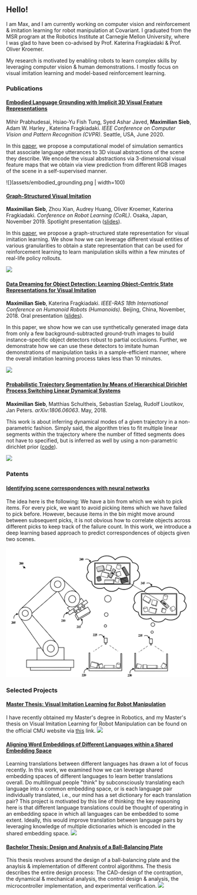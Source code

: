 ## Hello!
I am Max, and I am currently working on computer vision and reinforcement & imitation learning for robot manipulation at Covariant.
I graduated from the MSR program at the Robotics Institute at Carnegie Mellon University, where I was glad to have been co-advised by Prof. Katerina Fragkiadaki & Prof. Oliver Kroemer. 

My research is motivated by enabling robots to learn complex skills by leveraging computer vision & human demonstrations. I mostly focus on visual imitation learning and model-based reinforcement learning.

### Publications
#### [Embodied Language Grounding with Implicit 3D Visual Feature Representations](https://mihirp1998.github.io/project_pages/emblang/)
Mihir Prabhudesai, Hsiao-Yu Fish Tung, Syed Ashar Javed, **Maximilian Sieb**, Adam W. Harley , Katerina Fragkiadaki.
*IEEE Conference on Computer Vision and Pattern Recognition (CVPR)*.
Seattle, USA, June 2020.

In this [paper](http://openaccess.thecvf.com/content_CVPR_2020/papers/Prabhudesai_Embodied_Language_Grounding_With_3D_Visual_Feature_Representations_CVPR_2020_paper.pdf), we propose a computational model of simulation semantics that associate language utterances to 3D visual abstractions of the scene they describe. We encode the visual abstractions via 3-dimensional visual feature maps that we obtain via view prediction from different RGB images of the scene in a self-supervised manner.

![](assets/embodied_grounding.png | width=100)

#### [Graph-Structured Visual Imitation](https://msieb1.github.io/visual-entity-graphs/)
**Maximilian Sieb**, Zhou Xian, Audrey Huang, Oliver Kroemer, Katerina Fragkiadaki.
*Conference on Robot Learning (CoRL)*. 
Osaka, Japan, November 2019. 
Spotlight presentation ([slides](pdf/corl_presentation.pdf)).

In this [paper](https://arxiv.org/pdf/1907.05518), we propose a graph-structured state representation for visual imitation learning. We show how we can leverage different visual entities of various granularities to obtain a state representation that can be used for reinforcement learning to learn manipulation skills within a few minutes of real-life policy rollouts.

![](assets/graph-2.png)

#### [Data Dreaming for Object Detection: Learning Object-Centric State Representations for Visual Imitation](http://www.cs.columbia.edu/~allen/S19/Student_Papers/fragiadaki_object_mask.pdf) 
**Maximilian Sieb**, Katerina Fragkiadaki.
*IEEE-RAS 18th International Conference on Humanoid Robots (Humanoids)*.
Beijing, China, November, 2018. 
Oral presentation ([slides](pdf/humanoids_presentation.pdf)).

In this paper, we show how we can use synthetically generated image data from only a few background-subtracted ground-truth images to build instance-specific object detectors robust to partial occlusions. Further, we demonstrate how we can use these detectors to imitate human demonstrations of manipulation tasks in a sample-efficient manner, where the overall imitation learning process takes less than 10 minutes.

![](assets/data_dreaming.png)

#### [Probabilistic Trajectory Segmentation by Means of Hierarchical Dirichlet Process Switching Linear Dynamical Systems](https://arxiv.org/pdf/1806.06063.pdf)
**Maximilian Sieb**, Matthias Schultheis, Sebastian Szelag, Rudolf Lioutikov, Jan Peters.
*arXiv:1806.06063*. May, 2018.

This work is about inferring dynamical modes of a given trajectory in a non-parametric fashion. Simply said, the algorithm tries to fit multiple linear segments within the trajectory where the number of fitted segments does not have to specified, but is inferred as well by using a non-parametric dirichlet prior ([code](https://github.com/msieb1/switching-linear-dynamical-systems)).

![](assets/segmentation.png)

### Patents
#### [Identifying scene correspondences with neural networks](https://patentimages.storage.googleapis.com/fe/60/5f/cec7d7ac8f498e/US20210233258A1.pdf) 
The idea here is the following: We have a bin from which we wish to pick items. For every pick, we want to avoid picking items which we have failed to pick before. However, because items in the bin might move around between subsequent picks, it is not obvious how to correlate objects across different picks to keep track of the failure count. In this work, we introduce a deep learning based approach to predict correspondences of objects given two scenes.

![](assets/patent_scene_correspondence_2.png)

### Selected Projects
#### [Master Thesis: Visual Imitation Learning for Robot Manipulation](pdf/MSR_thesis_final.pdf)

I have recently obtained my Master's degree in Robotics, and my Master's thesis on Visual Imitation Learning for Robot Manipulation can be found on the official CMU website via [this]( https://www.ri.cmu.edu/publications/visual-imitation-learning-for-robot-manipulation/) link.
![](assets/master_thesis_vis.png)


#### [Aligning Word Embeddings of Different Languages within a Shared Embedding Space](pdf/aligning-word-embeddings.pdf)
Learning translations between different languages has drawn a lot of focus recently. In this work, we examined how we can leverage shared embedding spaces of different languages to learn better translations overall. Do multilingual people "think" by subconsciously translating each language into a common embedding space, or is each language pair individually translated, i.e., our mind has a set dictionary for each translation pair? This project is motivated by this line of thinking: the key reasoning here is that different language translations could be thought of operating in an embedding space in which all languages can be embedded to some extent. Ideally, this would improve translation between language pairs by leveraging knowledge of multiple dictionaries which is encoded in the shared embedding space. 
![](assets/aligning.png)
      
#### [Bachelor Thesis: Design and Analysis of a Ball-Balancing Plate](pdf/bachelor_thesis.pdf)

This thesis revolves around the design of a ball-balancing plate and the anaylsis & implementation of different control algorithms. The thesis describes the entire design process: The CAD-design of the contraption, the dynamical & mechanical analysis, the control design & analysis, the microcontroller implementation, and experimental verification.
![](assets/bachelor_thesis_vis.png)
